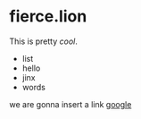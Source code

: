 # fierce.lion

This is pretty *cool*.

 - list
 - hello
 - jinx
 - words

we are gonna insert a link [google](www.google.com)

